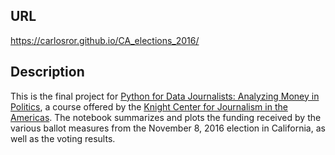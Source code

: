 ## URL
https://carlosror.github.io/CA_elections_2016/

## Description
  This is the final project for [Python for Data Journalists: Analyzing Money in Politics](http://journalismcourses.org/course/view.php?id=52), a course offered by the 
[Knight Center for Journalism in the Americas](https://knightcenter.utexas.edu/). The 
notebook summarizes and plots the funding received by the various ballot measures from 
the November 8, 2016 election in California, as well as the voting results.
